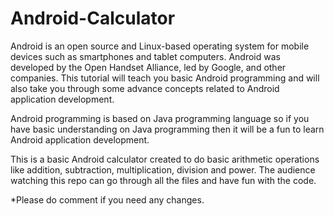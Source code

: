 # Android-Calculator

Android is an open source and Linux-based operating system for mobile devices such as smartphones and tablet computers. Android was developed by the Open Handset Alliance, led by Google, and other companies. This tutorial will teach you basic Android programming and will also take you through some advance concepts related to Android application development.

Android programming is based on Java programming language so if you have basic understanding on Java programming then it will be a fun to learn Android application development.

This is a basic Android calculator created to do basic arithmetic operations like addition, subtraction, multiplication, division and power. The audience watching this repo can go through all the files and have fun with the code.

*Please do comment if you need any changes.
